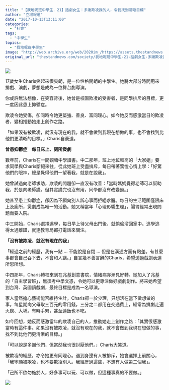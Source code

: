 ```yaml
---
title: "【我地呢班中學生．21】話劇女生：多謝欺凌我的人，令我找到清晰目標"
author: "立場報道"
date: "2017-10-13T13:11:00"
categories:
  - "社會"
tags:
  - "中學生"
topics:
  - "我地呢班中學生"
image: "http://web.archive.org/web/2020im_/https://assets.thestandnews.com/media/photos/claris-23_slLFm.png"
original_url: "thestandnews.com/society/我地呢班中學生-21-話劇女生-多謝欺凌我的人-令我找到清晰目標"
---
```

![](http://web.archive.org/web/2020im_/https://assets.thestandnews.com/media/photos/claris-23_slLFm.png)

17歲女生Charis笑起來很爽朗，是一位性格開朗的中學生。她將大部分時間用來排戲、演劇，夢想是成為一位舞台劇導演。

你或許無法想像，在笑容背後，她曾是校園欺凌的受害者，是同學排斥的目標，更一度因此患上抑鬱症。

欺凌令她受傷，卻同時令她更堅強、善良、富同理心。如今她反而感激當日的欺凌者，變相推動她走上創作之路。

「如果沒有被欺凌，就沒有現在的我，就不會做到我現在想做的事，也不會找到比他們更清晰的目標。」Charis自豪道。

**曾患抑鬱症　每日床上、廁所煲劇**

數年前，Charis在一間觀塘中學讀書。中二那年，班上地位較高的「大家姐」要求同學與Charis斷絕來往，從此她班上受盡排斥，每日帶著驚惶心情上學：「好驚他們的眼神，總是覺得他們一望著我，就是在說我」。

她曾試過向老師求助，欺凌的問題卻一直沒有改善：「當時媽媽覺得老師可以幫助我，於是向老師講。但其實講完也沒有用，同學都沒有改變過。」

她甚至患上抑鬱症，卻因為不願向別人訴心事而拒絕求醫。每日的生活範圍僅限床上及廁所，煲劇成為唯一的活動。她又稱當年「心理影響生理」，腸胃經常出現問題而要入院。

中三開始，Charis選擇逃學，每日早上待父母出門後，就偷偷溜回家中。逃學逃得太過離譜，就連教育局都打電話來關注。

**「沒有被欺凌，就沒有現在的我」**

「經過之前的經歷，我有一點 … 不能說是自閉 … 但是在溝通方面有點差。有甚麼事都會自己吞下去，不會和人講。」自言幾不善言辭的Charis，希望透過戲劇表達所思所想。

中四那年，Charis轉校來到在兆基創意書院，情緒病亦漸見好轉。她加入了兆基的「自主學習班」，無須考中學文憑，令她可以更專注做好戲劇創作。將來她希望到台灣、英國讀戲劇，最終目標是成為一名導演。

家人當然擔心藝術能否維持生計，Charis卻一於少理，只想活在當下做想做的事。每星期向父母取三百元的零用錢，三分之二都用在交通費上，經常為排劇走遍火炭、大埔。有時手緊，甚至連飯也不吃。

如今回想，她反而感激當年的欺凌自己的人，推動她走上創作之路：「其實很感激當時有這件事。如果沒有被欺凌，就沒有現在的我，就不會做到我現在想做的事，找不到比他們更清晰的目標。」

「可以說是多謝他們，但當然我也很討厭他們。」Charis大笑道。

被欺凌的經歷，亦令她更有同理心。遇到身邊有人被排斥，她會選擇上前關心，「我寧願被欺凌，也不要欺凌別人。我經歷過這些，不想有人做第二個我」。

「己所不欲勿施於人，好多事可以玩、可以做，但這種事真的不要做。」

![](http://web.archive.org/web/2020im_/https://assets.thestandnews.com/media/photos/IMG_3003_QKrI1.png)